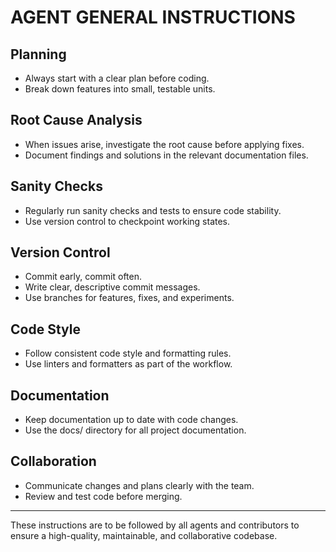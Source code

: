 # AGENT GENERAL INSTRUCTIONS

## Planning
- Always start with a clear plan before coding.
- Break down features into small, testable units.

## Root Cause Analysis
- When issues arise, investigate the root cause before applying fixes.
- Document findings and solutions in the relevant documentation files.

## Sanity Checks
- Regularly run sanity checks and tests to ensure code stability.
- Use version control to checkpoint working states.

## Version Control
- Commit early, commit often.
- Write clear, descriptive commit messages.
- Use branches for features, fixes, and experiments.

## Code Style
- Follow consistent code style and formatting rules.
- Use linters and formatters as part of the workflow.

## Documentation
- Keep documentation up to date with code changes.
- Use the docs/ directory for all project documentation.

## Collaboration
- Communicate changes and plans clearly with the team.
- Review and test code before merging.

---

These instructions are to be followed by all agents and contributors to ensure a high-quality, maintainable, and collaborative codebase.
